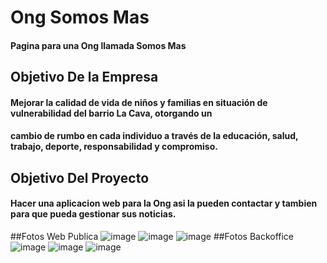 # Ong Somos Mas
#### Pagina para una Ong llamada Somos Mas
## Objetivo De la Empresa
#### Mejorar la calidad de vida de niños y familias en situación de vulnerabilidad del barrio La Cava, otorgando un 
#### cambio de rumbo en cada individuo a través de la educación, salud, trabajo, deporte, responsabilidad y compromiso.
## Objetivo Del Proyecto
#### Hacer una aplicacion web para la Ong  asi la pueden contactar y tambien para que pueda gestionar sus noticias.
##Fotos Web Publica
![image](https://user-images.githubusercontent.com/91098592/150622933-7c4a6064-a183-4139-ae6e-b593aee3256c.png)
![image](https://user-images.githubusercontent.com/91098592/150622950-e9ae53dc-67aa-481a-bf66-d522310740cb.png)
![image](https://user-images.githubusercontent.com/91098592/150622956-d6511676-0681-4e3e-968f-aeaf3a31f400.png)
##Fotos Backoffice
![image](https://user-images.githubusercontent.com/91098592/150622984-c237c551-dd93-42a0-8107-4f3e7ad9ab05.png)
![image](https://user-images.githubusercontent.com/91098592/150623002-7e75985d-ebb1-4c62-8cac-931e47febbcd.png)
![image](https://user-images.githubusercontent.com/91098592/150623012-f198bd30-2d96-4752-886e-f0c414ec9dd2.png)




